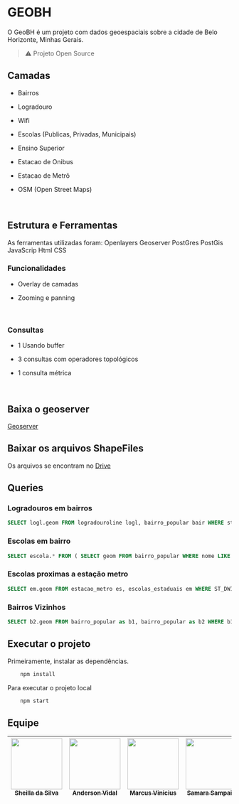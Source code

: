 # GEOBH

O GeoBH é um projeto com dados geoespaciais sobre a cidade de Belo Horizonte, Minhas Gerais.

> :warning: Projeto Open Source

## Camadas

* Bairros

* Logradouro

* Wifi

* Escolas (Publicas, Privadas, Municipais)

* Ensino Superior

* Estacao de Onibus

* Estacao de Metrô

* OSM (Open Street Maps)
<br>


## Estrutura e Ferramentas

As ferramentas utilizadas foram:
    Openlayers
    Geoserver 
    PostGres
    PostGis
    JavaScrip
    Html
    CSS

### Funcionalidades

* Overlay de camadas

* Zooming e panning

<br>

### Consultas

* 1 Usando buffer

* 3 consultas com operadores topológicos

* 1 consulta métrica

<br>

## Baixa o geoserver
[Geoserver](http://sourceforge.net/projects/geoserver/files/GeoServer/2.19.0/geoserver-2.19.0-bin.zip)

## Baixar os arquivos ShapeFiles

Os arquivos se encontram no [Drive](https://drive.google.com/drive/folders/1KTswJFmxpA94060Z28RqW1OAtsAjdqhI?usp=sharing)

## Queries


### Logradouros em bairros

```sql
SELECT logl.geom FROM logradouroline logl, bairro_popular bair WHERE st_intersects(logl.geom, bair.geom) AND bair.nome LIKE '%bairro%'
```

### Escolas em bairro

```sql
SELECT escola.* FROM ( SELECT geom FROM bairro_popular WHERE nome LIKE '%bairro%' ) as bairro, escolas_particulares as escola WHERE ST_Within(ST_SetSRID(escola.geom, 22523), ST_SetSRID(bairro.geom, 22523))
```

### Escolas proximas a estação metro

```sql
SELECT em.geom FROM estacao_metro es, escolas_estaduais em WHERE ST_DWITHIN(ST_SETSRID(es.geom, 31983), ST_SETSRID(em.geom, 31983), %distancia%)
```

### Bairros Vizinhos
```sql
SELECT b2.geom FROM bairro_popular as b1, bairro_popular as b2 WHERE b1.nome like '%bairro%' AND ST_TOUCHES(st_setsrid(b1.geom, 31983), st_setsrid(b2.geom, 31983))
```

## Executar o projeto


Primeiramente, instalar as dependências.

```bash
    npm install
```

Para executar o projeto local
```bash
    npm start
```

## Equipe

[<img src="https://avatars0.githubusercontent.com/u/20846737?s=460&u=74713b81f37fc0c5a42ae203459a9824505cba20&v=4" width=115 > <br> <sub> Sheilla da Silva </sub>](https://github.com/sheyslong) | [<img src="https://avatars2.githubusercontent.com/u/27634603?s=460&u=15ac27abbac7e3d986429d3df4af5826b9ed69b6&v=4" width=115 > <br> <sub> Anderson Vidal </sub>](https://github.com/AndersonVidal) | [<img src="https://avatars.githubusercontent.com/u/15389384?v=4" width=115 > <br> <sub> Marcus Vinicius </sub>](https://github.com/vinifarias) | [<img src="https://avatars.githubusercontent.com/u/20840806?v=4" width=115 > <br> <sub> Samara Sampaio </sub>](https://github.com/samarasss) | [<img src="https://avatars1.githubusercontent.com/u/39067792?s=460&u=cbea390ae6b8d589a4fab1b4d27ab3228ef074f6&v=4" width=115 > <br> <sub> Kelvin C. L. </sub>](https://github.com/KelvinCL) |
| :---: | :---: | :---: | :---: | :---: |  
